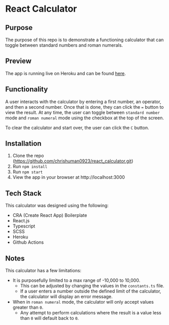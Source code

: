 # React Calculator

## Purpose

The purpose of this repo is to demonstrate a functioning calculator that can toggle between standard numbers and roman numerals.

## Preview

The app is running live on Heroku and can be found [here](http://react-ts-calculator.herokuapp.com).

## Functionality

A user interacts with the calculator by entering a first number, an operator, and then a second number. Once that is done, they can click the `=` button to view the result. At any time, the user can toggle between `standard number` mode and `roman numeral` mode using the checkbox at the top of the screen.

To clear the calculator and start over, the user can click the `C` button.

## Installation

1. Clone the repo (https://github.com/chrishuman0923/react_calculator.git)
2. Run `npm install`
3. Run `npm start`
4. View the app in your browser at http://localhost:3000

## Tech Stack

This calculator was designed using the following:

- CRA (Create React App) Boilerplate
- React.js
- Typescript
- SCSS
- Heroku
- Github Actions

## Notes

This calculator has a few limitations:

- It is purposefully limited to a max range of -10,000 to 10,000.
  - This can be adjusted by changing the values in the `constants.ts` file.
  - If a user enters a number outside the defined limit of the calculator, the calculator will display an error message.
- When in `roman numeral` mode, the calculator will only accept values greater than `0`.
  - Any attempt to perform calculations where the result is a value less than `0` will default back to `0`.
